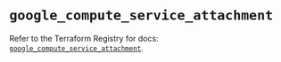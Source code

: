 # `google_compute_service_attachment`

Refer to the Terraform Registry for docs: [`google_compute_service_attachment`](https://registry.terraform.io/providers/hashicorp/google/6.26.0/docs/resources/compute_service_attachment).
